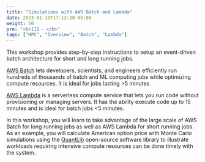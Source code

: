 ```yaml
---
title: "Simulations with AWS Batch and Lambda"
date: 2023-01-19T17:13:20-05:00
weight: 50
pre: "<b>III ⁃ </b>"
tags: ["HPC", "Overview", "Batch", "Lambda"]
---
```


This workshop provides step-by-step instructions to setup an event-driven batch architecture for short and long running jobs.

[AWS Batch](https://aws.amazon.com/batch/) lets developers, scientists, and engineers efficiently run hundreds of thousands of batch and ML computing jobs while optimizing compute resources. It is ideal for jobs lasting >5 minutes

[AWS Lambda](https://aws.amazon.com/lambda/) is a serverless compute service that lets you run code without provisioning or managing servers. It has the ability execute code up to 15 minutes and is ideal for batch jobs <5 minutes.

In this workshop, you will learn to take advantage of the large scale of AWS Batch for long running jobs as well as AWS Lambda for short running jobs. As an example, you will calculate American option price with Monte Carlo simulations using the [QuantLib](https://www.quantlib.org/) open-source software library to illustrate workloads requiring intensive compute resources can be done timely with the system.

